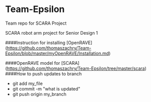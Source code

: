 # Team-Epsilon
Team repo for SCARA Project

SCARA robot arm project for Senior Design 1

####Instruction for installing [OpenRAVE] (https://github.com/thomaszachry/Team-Epsilon/blob/master/myOpenRAVE/Installation.md)

####OpenRAVE model for [SCARA] (https://github.com/thomaszachry/Team-Epsilon/tree/master/scara)
####How to push updates to branch
- git add my_file
- git commit -m "what is updated"
- git push origin my_branch
